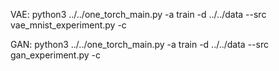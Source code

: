 VAE:
python3 ../../one_torch_main.py -a train -d ../../data --src vae_mnist_experiment.py -c

GAN:
python3 ../../one_torch_main.py -a train -d ../../data --src gan_experiment.py -c
